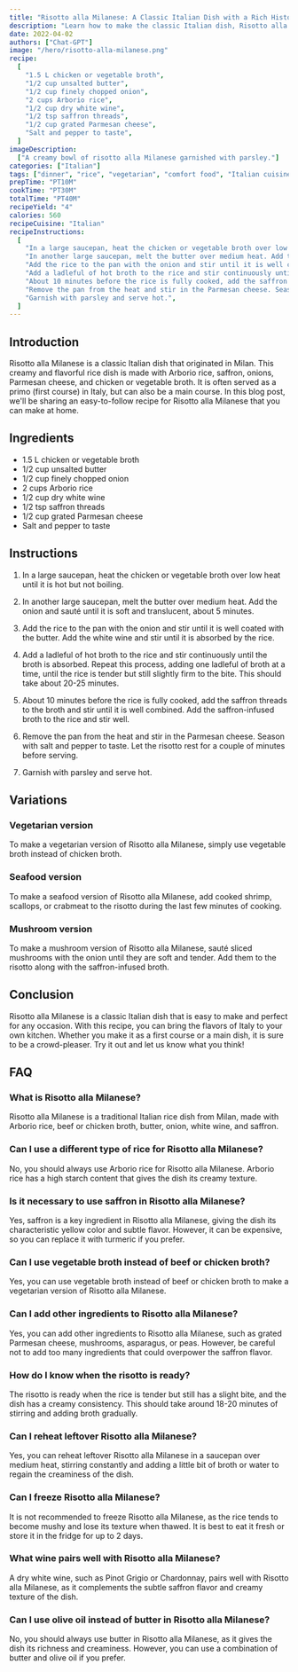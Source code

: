 ```yaml
---
title: "Risotto alla Milanese: A Classic Italian Dish with a Rich History"
description: "Learn how to make the classic Italian dish, Risotto alla Milanese, with this easy-to-follow recipe. This recipe is perfect for those who want to try their hand at traditional Italian cuisine."
date: 2022-04-02
authors: ["Chat-GPT"]
image: "/hero/risotto-alla-milanese.png"
recipe:
  [
    "1.5 L chicken or vegetable broth",
    "1/2 cup unsalted butter",
    "1/2 cup finely chopped onion",
    "2 cups Arborio rice",
    "1/2 cup dry white wine",
    "1/2 tsp saffron threads",
    "1/2 cup grated Parmesan cheese",
    "Salt and pepper to taste",
  ]
imageDescription:
  ["A creamy bowl of risotto alla Milanese garnished with parsley."]
categories: ["Italian"]
tags: ["dinner", "rice", "vegetarian", "comfort food", "Italian cuisine"]
prepTime: "PT10M"
cookTime: "PT30M"
totalTime: "PT40M"
recipeYield: "4"
calories: 560
recipeCuisine: "Italian"
recipeInstructions:
  [
    "In a large saucepan, heat the chicken or vegetable broth over low heat until it is hot but not boiling.",
    "In another large saucepan, melt the butter over medium heat. Add the onion and sauté until it is soft and translucent, about 5 minutes.",
    "Add the rice to the pan with the onion and stir until it is well coated with the butter. Add the white wine and stir until it is absorbed by the rice.",
    "Add a ladleful of hot broth to the rice and stir continuously until the broth is absorbed. Repeat this process, adding one ladleful of broth at a time, until the rice is tender but still slightly firm to the bite. This should take about 20-25 minutes.",
    "About 10 minutes before the rice is fully cooked, add the saffron threads to the broth and stir until it is well combined. Add the saffron-infused broth to the rice and stir well.",
    "Remove the pan from the heat and stir in the Parmesan cheese. Season with salt and pepper to taste. Let the risotto rest for a couple of minutes before serving.",
    "Garnish with parsley and serve hot.",
  ]
---
```


## Introduction

Risotto alla Milanese is a classic Italian dish that originated in Milan. This creamy and flavorful rice dish is made with Arborio rice, saffron, onions, Parmesan cheese, and chicken or vegetable broth. It is often served as a primo (first course) in Italy, but can also be a main course. In this blog post, we'll be sharing an easy-to-follow recipe for Risotto alla Milanese that you can make at home.

## Ingredients

- 1.5 L chicken or vegetable broth
- 1/2 cup unsalted butter
- 1/2 cup finely chopped onion
- 2 cups Arborio rice
- 1/2 cup dry white wine
- 1/2 tsp saffron threads
- 1/2 cup grated Parmesan cheese
- Salt and pepper to taste

## Instructions

1. In a large saucepan, heat the chicken or vegetable broth over low heat until it is hot but not boiling.

2. In another large saucepan, melt the butter over medium heat. Add the onion and sauté until it is soft and translucent, about 5 minutes.

3. Add the rice to the pan with the onion and stir until it is well coated with the butter. Add the white wine and stir until it is absorbed by the rice.

4. Add a ladleful of hot broth to the rice and stir continuously until the broth is absorbed. Repeat this process, adding one ladleful of broth at a time, until the rice is tender but still slightly firm to the bite. This should take about 20-25 minutes.

5. About 10 minutes before the rice is fully cooked, add the saffron threads to the broth and stir until it is well combined. Add the saffron-infused broth to the rice and stir well.

6. Remove the pan from the heat and stir in the Parmesan cheese. Season with salt and pepper to taste. Let the risotto rest for a couple of minutes before serving.

7. Garnish with parsley and serve hot.

## Variations

### Vegetarian version

To make a vegetarian version of Risotto alla Milanese, simply use vegetable broth instead of chicken broth.

### Seafood version

To make a seafood version of Risotto alla Milanese, add cooked shrimp, scallops, or crabmeat to the risotto during the last few minutes of cooking.

### Mushroom version

To make a mushroom version of Risotto alla Milanese, sauté sliced mushrooms with the onion until they are soft and tender. Add them to the risotto along with the saffron-infused broth.

## Conclusion

Risotto alla Milanese is a classic Italian dish that is easy to make and perfect for any occasion. With this recipe, you can bring the flavors of Italy to your own kitchen. Whether you make it as a first course or a main dish, it is sure to be a crowd-pleaser. Try it out and let us know what you think!

## FAQ

### What is Risotto alla Milanese?

Risotto alla Milanese is a traditional Italian rice dish from Milan, made with Arborio rice, beef or chicken broth, butter, onion, white wine, and saffron.

### Can I use a different type of rice for Risotto alla Milanese?

No, you should always use Arborio rice for Risotto alla Milanese. Arborio rice has a high starch content that gives the dish its creamy texture.

### Is it necessary to use saffron in Risotto alla Milanese?

Yes, saffron is a key ingredient in Risotto alla Milanese, giving the dish its characteristic yellow color and subtle flavor. However, it can be expensive, so you can replace it with turmeric if you prefer.

### Can I use vegetable broth instead of beef or chicken broth?

Yes, you can use vegetable broth instead of beef or chicken broth to make a vegetarian version of Risotto alla Milanese.

### Can I add other ingredients to Risotto alla Milanese?

Yes, you can add other ingredients to Risotto alla Milanese, such as grated Parmesan cheese, mushrooms, asparagus, or peas. However, be careful not to add too many ingredients that could overpower the saffron flavor.

### How do I know when the risotto is ready?

The risotto is ready when the rice is tender but still has a slight bite, and the dish has a creamy consistency. This should take around 18-20 minutes of stirring and adding broth gradually.

### Can I reheat leftover Risotto alla Milanese?

Yes, you can reheat leftover Risotto alla Milanese in a saucepan over medium heat, stirring constantly and adding a little bit of broth or water to regain the creaminess of the dish.

### Can I freeze Risotto alla Milanese?

It is not recommended to freeze Risotto alla Milanese, as the rice tends to become mushy and lose its texture when thawed. It is best to eat it fresh or store it in the fridge for up to 2 days.

### What wine pairs well with Risotto alla Milanese?

A dry white wine, such as Pinot Grigio or Chardonnay, pairs well with Risotto alla Milanese, as it complements the subtle saffron flavor and creamy texture of the dish.

### Can I use olive oil instead of butter in Risotto alla Milanese?

No, you should always use butter in Risotto alla Milanese, as it gives the dish its richness and creaminess. However, you can use a combination of butter and olive oil if you prefer.
